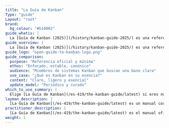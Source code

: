```yaml
---
title: "La Guía de Kanban"
Type: "guide"
Layout: "root"
brand:
  bg_colour: "#b10002"
guide_whatis: |
  La [Guía de Kanban (2025)](/history/kanban-guide-2025/) es una referencia práctica y curada por la comunidad para usar Kanban en el trabajo del conocimiento. Define las prácticas esenciales, medidas y lenguaje para diseñar, ejecutar y mejorar los sistemas Kanban.
guide_overview: |
  La [Guía de Kanban (2025)](/history/kanban-guide-2025/) es una referencia práctica y curada por la comunidad para usar Kanban en el trabajo del conocimiento.
guide_logo: "open-guide-to-kanban-logo.png"
guide_comparison:
  purpose: "Referencia oficial y mínima"
  ethos: "Enfocado, estable, canónico"
  audience: "Miembros de sistemas Kanban que buscan una base clara"
  use_case: "¿Qué es Kanban en su esencia?"
  content: "Claro, ligero y esencial"
  update_model: "Periódico y curado"
which_to_use_summary: |
  Elige [La Guía de Kanban](/es-419/the-kanban-guide/latest) si eres nuevo en Kanban o necesitas una referencia mínima y estable. Es ideal para miembros de sistemas Kanban que quieren comenzar de forma sencilla y construir entendimiento.
layman_description: |
  [La Guía de Kanban](/es-419/the-kanban-guide/latest) es un manual corto y claro que explica cómo usar Kanban para gestionar el trabajo. Ayuda a los miembros de sistemas Kanban a visualizar en qué están trabajando, evitar el multitasking y entregar con mayor fiabilidad. Está escrita para ser fácil de seguir, con solo lo esencial. Perfecta para cualquier equipo que quiera una forma simple de organizar el trabajo y mejorar el flujo.
practitioner_description: |
  [La Guía de Kanban](/es-419/the-kanban-guide/latest) es el manual oficial y conciso de Kanban para el trabajo del conocimiento. Describe Kanban como una estrategia para optimizar el flujo de valor a través de un proceso, utilizando tres prácticas clave: visualizar el flujo de trabajo, gestionar activamente los elementos de trabajo y mejorar continuamente el flujo. Define un conjunto mínimo de elementos requeridos y métricas de flujo. Esta guía es ideal para establecer una comprensión compartida de los fundamentos de Kanban en equipos u organizaciones, especialmente donde la simplicidad, estabilidad y claridad son esenciales.
weight: 1
---
```

